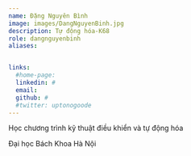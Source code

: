 ```yaml
---
name: Đặng Nguyên Bình
image: images/DangNguyenBinh.jpg
description: Tự động hóa-K68
role: dangnguyenbinh
aliases:


links:
  #home-page: 
  linkedin: #
  email: 
  github: #
  #twitter: uptonogoode
---
```


Học chương trình kỹ thuật điều khiển và tự động hóa

Đại học Bách Khoa Hà Nội
